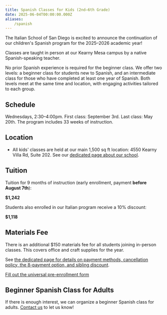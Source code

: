 ```yaml
---
title: Spanish Classes for Kids (2nd–6th Grade)
date: 2025-06-04T00:00:00.000Z
aliases:
    /spanish
---
```


The Italian School of San Diego is excited to announce the continuation of our children's Spanish program for the 2025–2026 academic year!

Classes are taught in person at our Kearny Mesa campus by a native Spanish-speaking teacher.

No prior Spanish experience is required for the beginner class. We offer two levels: a beginner class for students new to Spanish, and an intermediate class for those who have completed at least one year of Spanish. Both levels meet at the same time and location, with engaging activities tailored to each group.

## Schedule

Wednesdays, 2:30–4:00pm. First class: September 3rd. Last class: May 20th. The program includes 33 weeks of instruction.

## Location

* All kids' classes are held at our main 1,500 sq ft location: 4550 Kearny Villa Rd, Suite 202. See our [dedicated page about our school](/location).

## Tuition

Tuition for 9 months of instruction (early enrollment, payment **before August 7th**):

**$1,242**

Students also enrolled in our Italian program receive a 10% discount:

**$1,118**

## Materials Fee

There is an additional $150 materials fee for all students joining in-person classes. This covers office and craft supplies for the year.

See [the dedicated page for details on payment methods, cancellation policy, the 8-payment option, and sibling discount](/tuition-payment).

<div class="tc">
<a href="https://docs.google.com/forms/d/e/1FAIpQLSd4sac0Y2wdTd9gm2AF1Y9uuVPPyJzHfHEphJPA1iYPkrP43g/viewform?usp=sf_link" class="btn raise">Fill out the universal pre-enrollment form</a>
</div>

## Beginner Spanish Class for Adults

If there is enough interest, we can organize a beginner Spanish class for adults. [Contact us](/contact) to let us know!

